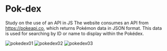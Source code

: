 # Pok-dex
Study on the use of an API in JS
The website consumes an API from https://pokeapi.co, which returns Pokémon data in JSON format. This data is used for searching by ID or name to display within the Pokédex.

![pokedex01](https://github.com/Sparfat/Pok-dex/assets/64151258/5c50f7de-5dfb-4da7-8985-d9612bde7670)
![pokedex02](https://github.com/Sparfat/Pok-dex/assets/64151258/1808abcc-d363-429d-985d-9260cb2eb197)
![pokedex03](https://github.com/Sparfat/Pok-dex/assets/64151258/b532d54a-0a2a-4262-a476-b409057eb4b6)
